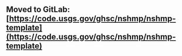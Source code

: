 ## Moved to GitLab: [https://code.usgs.gov/ghsc/nshmp/nshmp-template](https://code.usgs.gov/ghsc/nshmp/nshmp-template)
